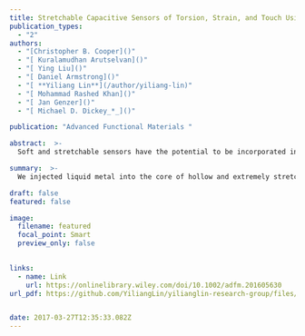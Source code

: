 ```yaml
---
title: Stretchable Capacitive Sensors of Torsion, Strain, and Touch Using Double Helix Liquid Metal Fibers
publication_types:
  - "2"
authors:
  - "[Christopher B. Cooper]()"
  - "[ Kuralamudhan Arutselvan]()"
  - "[ Ying Liu]()"
  - "[ Daniel Armstrong]()"
  - "[ **Yiliang Lin**](/author/yiliang-lin)"
  - "[ Mohammad Rashed Khan]()"
  - "[ Jan Genzer]()"
  - "[ Michael D. Dickey_*_]()"

publication: "Advanced Functional Materials "

abstract:  >-
  Soft and stretchable sensors have the potential to be incorporated into soft robotics and conformal electronics. Liquid metals represent a promising class of materials for creating these sensors because they can undergo large deformations while retaining electrical continuity. Incorporating liquid metal into hollow elastomeric capillaries results in fibers that can integrate with textiles, comply with complex surfaces, and be mass produced at high speeds. Liquid metal is injected into the core of hollow and extremely stretchable elastomeric fibers and the resulting fibers are intertwined into a helix to fabricate capacitive sensors of torsion, strain, and touch. Twisting or elongating the fibers changes the geometry and, thus, the capacitance between the fibers in a predictable way. These sensors offer a simple mechanism to measure torsion up to 800 rad m−1—two orders of magnitude higher than current torsion sensors. These intertwined fibers can also sense strain capacitively. In a complementary embodiment, the fibers are injected with different lengths of liquid metal to create sensors capable of distinguishing touch along the length of a small bundle of fibers via self-capacitance. The three capacitive-based modes of sensing described here may enable new sensing applications that employ the unique attributes of stretchable fibers.

summary:  >-
  We injected liquid metal into the core of hollow and extremely stretchable elastomeric fibers and the resulting fibers could be intertwined into a helix to fabricate capacitive sensors of torsion, strain, and touch.

draft: false
featured: false

image:
  filename: featured
  focal_point: Smart
  preview_only: false
  

links:
  - name: Link
    url: https://onlinelibrary.wiley.com/doi/10.1002/adfm.201605630
url_pdf: https://github.com/YiliangLin/yilianglin-research-group/files/9945845/Stretchable.Capacitive.Sensors.of.Torsion.Strain.and.Touch.Using.Double.Helix.Liquid.Metal.Fibers.pdf


date: 2017-03-27T12:35:33.082Z
---
```

